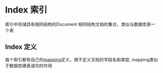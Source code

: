 # Index 索引
索引中存储具有相同结构的Document
相同结构文档的集合，类似与数据库表一个表

## Index 定义
每个索引都有自己的[mapping](EsMapping.html)定义，用于定义文档的字段名和类型, mapping类似于数据库建表语句的作用

